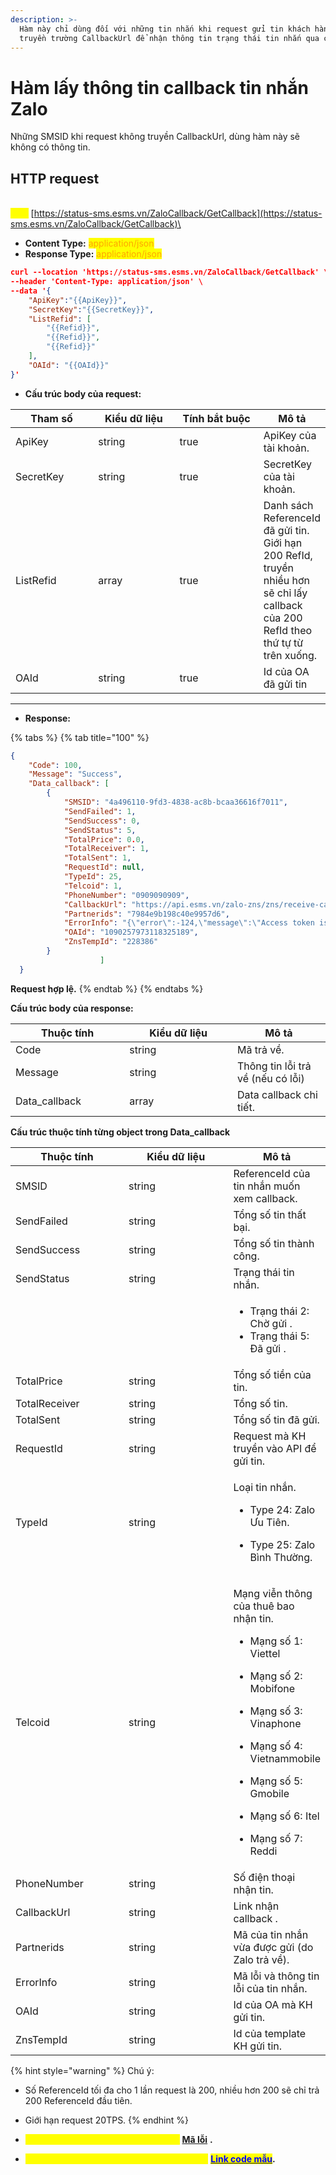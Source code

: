 ```yaml
---
description: >-
  Hàm này chỉ dùng đối với những tin nhắn khi request gửi tin khách hàng có
  truyền trường CallbackUrl để nhận thông tin trạng thái tin nhắn qua callback.
---
```


# Hàm lấy thông tin callback tin nhắn Zalo

Những SMSID khi request không truyền CallbackUrl, dùng hàm này sẽ không có thông tin.

## HTTP request

\
<mark style="color:yellow;">**`POST`**</mark> [https://status-sms.esms.vn/ZaloCallback/GetCallback](https://status-sms.esms.vn/ZaloCallback/GetCallback)\


* **Content Type:** <mark style="color:orange;">application/json</mark>
* **Response Type:** <mark style="color:orange;">application/json</mark>

```json
curl --location 'https://status-sms.esms.vn/ZaloCallback/GetCallback' \
--header 'Content-Type: application/json' \
--data '{
    "ApiKey":"{{ApiKey}}",
    "SecretKey":"{{SecretKey}}",
    "ListRefid": [
        "{{Refid}}",
        "{{Refid}}",
        "{{Refid}}"
    ],
    "OAId": "{{OAId}}"
}'
```

* **Cấu trúc body của request:**

<table><thead><tr><th width="137">Tham số</th><th width="152">Kiểu dữ liệu</th><th width="160" data-type="checkbox">Tính bắt buộc</th><th>Mô tả</th></tr></thead><tbody><tr><td>ApiKey</td><td>string</td><td>true</td><td>ApiKey của tài khoản.</td></tr><tr><td>SecretKey</td><td>string</td><td>true</td><td>SecretKey của tài khoản.</td></tr><tr><td>ListRefid</td><td>array</td><td>true</td><td>Danh sách ReferenceId đã gửi tin.<br>Giới hạn 200 RefId, truyền nhiều hơn sẽ chỉ lấy callback của 200 RefId theo thứ tự từ trên xuống.</td></tr><tr><td>OAId</td><td>string</td><td>true</td><td>Id của OA đã gửi tin</td></tr></tbody></table>

***

* **Response:**

{% tabs %}
{% tab title="100" %}
```json
{
    "Code": 100,
    "Message": "Success",
    "Data_callback": [
        {
            "SMSID": "4a496110-9fd3-4838-ac8b-bcaa36616f7011",
            "SendFailed": 1,
            "SendSuccess": 0,
            "SendStatus": 5,
            "TotalPrice": 0.0,
            "TotalReceiver": 1,
            "TotalSent": 1,
            "RequestId": null,
            "TypeId": 25,
            "Telcoid": 1,
            "PhoneNumber": "0909090909",
            "CallbackUrl": "https://api.esms.vn/zalo-zns/zns/receive-callback",
            "Partnerids": "7984e9b198c40e9957d6",
            "ErrorInfo": "{\"error\":-124,\"message\":\"Access token is invalid\"}Object reference not set to an instance of an object.",
            "OAId": "1090257973118325189",
            "ZnsTempId": "228386"
        } 
                    ]
  } 
```

**Request hợp lệ.**
{% endtab %}
{% endtabs %}

**Cấu trúc body của response:**

<table><thead><tr><th width="166.333251953125">Thuộc tính</th><th width="156.6666259765625">Kiểu dữ liệu</th><th>Mô tả</th></tr></thead><tbody><tr><td>Code</td><td>string</td><td>Mã trả về.</td></tr><tr><td>Message</td><td>string</td><td>Thông tin lỗi trả về (nếu có lỗi)</td></tr><tr><td>Data_callback</td><td>array</td><td>Data callback chi tiết.</td></tr></tbody></table>

**Cấu trúc thuộc tính từng object trong Data\_callback**

<table><thead><tr><th width="168.33333333333331">Thuộc tính</th><th width="158">Kiểu dữ liệu</th><th>Mô tả</th></tr></thead><tbody><tr><td>SMSID</td><td>string</td><td>ReferenceId của tin nhắn muốn xem callback.</td></tr><tr><td>SendFailed</td><td>string</td><td>Tổng số tin thất bại.</td></tr><tr><td>SendSuccess</td><td>string</td><td>Tổng số tin thành công.</td></tr><tr><td>SendStatus</td><td>string</td><td>Trạng thái tin nhắn.</td></tr><tr><td></td><td></td><td><ul><li>Trạng thái 2: Chờ gửi .</li><li>Trạng thái 5: Đã gửi .</li></ul></td></tr><tr><td>TotalPrice</td><td>string</td><td>Tổng số tiền của tin.</td></tr><tr><td>TotalReceiver</td><td>string</td><td>Tổng số tin.</td></tr><tr><td>TotalSent</td><td>string</td><td>Tổng số tin đã gửi.</td></tr><tr><td>RequestId</td><td>string</td><td>Request mà KH truyền vào API để gửi tin.</td></tr><tr><td>TypeId</td><td>string</td><td><p>Loại tin nhắn.</p><ul><li>Type 24: Zalo Ưu Tiên.</li></ul><ul><li>Type 25: Zalo Bình Thường.</li></ul></td></tr><tr><td>Telcoid</td><td>string</td><td><p>Mạng viễn thông của thuê bao nhận tin.</p><ul><li>Mạng số 1: Viettel</li></ul><ul><li>Mạng số 2: Mobifone</li></ul><ul><li>Mạng số 3: Vinaphone</li></ul><ul><li>Mạng số 4: Vietnammobile</li></ul><ul><li>Mạng số 5: Gmobile</li></ul><ul><li>Mạng số 6: Itel</li></ul><ul><li>Mạng số 7: Reddi</li></ul></td></tr><tr><td>PhoneNumber</td><td>string</td><td>Số điện thoại nhận tin.</td></tr><tr><td>CallbackUrl</td><td>string</td><td>Link nhận callback .</td></tr><tr><td>Partnerids</td><td>string</td><td>Mã của tin nhắn vừa được gửi (do Zalo trả về).</td></tr><tr><td>ErrorInfo</td><td>string</td><td>Mã lỗi và thông tin lỗi của tin nhắn.</td></tr><tr><td>OAId</td><td>string</td><td>Id của OA mà KH gửi tin.</td></tr><tr><td>ZnsTempId</td><td>string</td><td>Id của template KH gửi tin.</td></tr></tbody></table>

{% hint style="warning" %}
Chú ý:

* Số ReferenceId tối đa cho 1 lần request là 200, nhiều hơn 200 sẽ chỉ trả 200 ReferenceId đầu tiên.
* Giới hạn request 20TPS.
{% endhint %}

* _<mark style="color:yellow;">**Thông tin chi tiết mã lỗi xem ở bảng:**</mark>_ [**Mã lỗi**](../bang-ma-loi.md) **.**
* _<mark style="color:yellow;">**Lấy code mẫu các ngôn ngữ trên Postman:**</mark>_ [<mark style="color:blue;">**Link code mẫu**</mark>](https://samplefordevelopers.esms.vn/#eb870a67-0f33-444d-85e5-bbabf920299d)**.**
